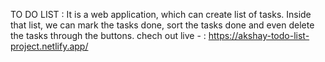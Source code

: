 TO DO LIST :
It is a web application, which can create list of tasks. Inside that list, we can mark the tasks done, sort the tasks done and even delete the tasks through the buttons.
chech out live - : https://akshay-todo-list-project.netlify.app/
